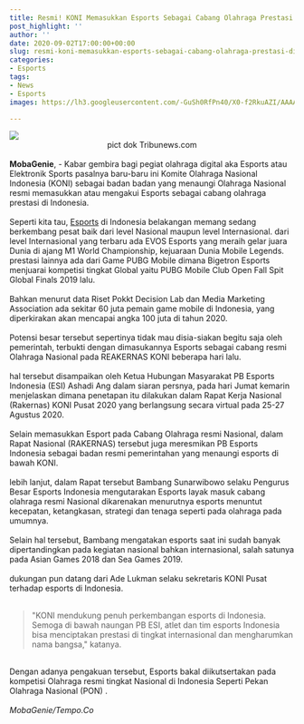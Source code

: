 ```yaml
---
title: Resmi! KONI Memasukkan Esports Sebagai Cabang Olahraga Prestasi di Indonesia!
post_highlight: ''
author: ''
date: 2020-09-02T17:00:00+00:00
slug: resmi-koni-memasukkan-esports-sebagai-cabang-olahraga-prestasi-di-indonesia
categories:
- Esports
tags:
- News
- Esports
images: https://lh3.googleusercontent.com/-GuSh0RfPn40/X0-f2RkuAZI/AAAAAAAABHA/xG7yQhhR_fMaS3JmkPnw-nrVvj8x_Qn2ACLcBGAsYHQ/s1600/IMG_ORG_1599053603777.jpegIMG_ORG_1599053603777.jpeg

---
```

<div><div text-align: center;"><img  src="https://lh3.googleusercontent.com/-GuSh0RfPn40/X0-f2RkuAZI/AAAAAAAABHA/xG7yQhhR_fMaS3JmkPnw-nrVvj8x_Qn2ACLcBGAsYHQ/s1600/IMG_ORG_1599053603777.jpeg"></div><div style="text-align: center;">pict dok Tribunews.com</div><br>
</div><div><b>MobaGenie</b>, - Kabar gembira bagi pegiat olahraga digital aka Esports atau Elektronik Sports pasalnya baru-baru ini Komite Olahraga Nasional Indonesia (KONI) sebagai badan badan yang menaungi Olahraga Nasional resmi memasukkan atau mengakui Esports sebagai cabang olahraga prestasi di Indonesia. <br>
</div><div><br>
</div><div>Seperti kita tau, <a href="https://mobagenie.my.id/2020/09/resmi-koni-memasukkan-esports-sebagai.html" title="">Esports</a> di Indonesia belakangan memang sedang berkembang pesat baik dari level Nasional maupun level Internasional. dari level Internasional yang terbaru ada EVOS Esports yang meraih gelar juara Dunia di ajang M1 World Championship, kejuaraan Dunia Mobile Legends. prestasi lainnya ada dari Game PUBG Mobile dimana Bigetron Esports menjuarai kompetisi tingkat Global yaitu PUBG Mobile Club Open Fall Spit Global Finals 2019 lalu.</div><div><br>
</div><div>Bahkan menurut data Riset Pokkt Decision Lab dan Media Marketing Association ada sekitar 60 juta pemain game mobile di Indonesia, yang diperkirakan akan mencapai angka 100 juta di tahun 2020.</div><div><br>
</div><div>Potensi besar tersebut sepertinya tidak mau disia-siakan begitu saja oleh pemerintah, terbukti dengan dimasukannya Esports sebagai cabang resmi Olahraga Nasional pada REAKERNAS KONI beberapa hari lalu. </div><div><br>
</div><div>hal tersebut disampaikan oleh Ketua Hubungan Masyarakat PB Esports Indonesia (ESI) Ashadi Ang dalam siaran persnya, pada hari Jumat kemarin menjelaskan dimana penetapan itu dilakukan dalam Rapat Kerja Nasional (Rakernas) KONI Pusat 2020 yang berlangsung secara virtual pada 25-27 Agustus 2020.</div><div><br>
</div><div>Selain memasukkan Esport pada Cabang Olahraga resmi Nasional, dalam Rapat Nasional (RAKERNAS) tersebut juga meresmikan PB Esports Indonesia sebagai badan resmi pemerintahan yang menaungi esports di bawah KONI.</div><div><br>
</div><div>lebih lanjut, dalam Rapat tersebut Bambang Sunarwibowo selaku Pengurus Besar Esports Indonesia mengutarakan Esports layak masuk cabang olahraga resmi Nasional dikarenakan menurutnya esports menuntut kecepatan, ketangkasan, strategi dan tenaga seperti pada olahraga pada umumnya.</div><div><br>
</div><div>Selain hal tersebut, Bambang mengatakan esports saat ini sudah banyak dipertandingkan pada kegiatan nasional bahkan internasional, salah satunya pada Asian Games 2018 dan Sea Games 2019.</div><div><br>
</div><div>dukungan pun datang dari Ade Lukman selaku sekretaris KONI Pusat terhadap esports di Indonesia.</div><div><br>
</div><blockquote>"KONI mendukung penuh perkembangan esports di Indonesia. Semoga di bawah naungan PB ESI, atlet dan tim esports Indonesia bisa menciptakan prestasi di tingkat internasional dan mengharumkan nama bangsa," katanya.</blockquote><div><br>
</div><div>Dengan adanya pengakuan tersebut, Esports bakal diikutsertakan pada kompetisi Olahraga resmi tingkat Nasional di Indonesia Seperti Pekan Olahraga Nasional (PON) . </div><div><br>
</div><div><i>MobaGenie/Tempo.Co</i></div>